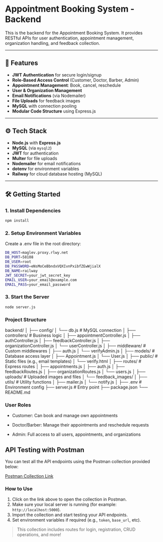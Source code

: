 # Appointment Booking System - Backend

This is the backend for the Appointment Booking System. It provides RESTful APIs for user authentication, appointment management, organization handling, and feedback collection.

---

## 🚀 Features

- **JWT Authentication** for secure login/signup
- **Role-Based Access Control** (Customer, Doctor, Barber, Admin)
- **Appointment Management**: Book, cancel, reschedule
- **User & Organization Management**
- **Email Notifications** (via Nodemailer)
- **File Uploads** for feedback images
- **MySQL** with connection pooling
- **Modular Code Structure** using Express.js

---

## ⚙️ Tech Stack

- **Node.js** with **Express.js**
- **MySQL** (via `mysql2`)
- **JWT** for authentication
- **Multer** for file uploads
- **Nodemailer** for email notifications
- **dotenv** for environment variables
- **Railway** for cloud database hosting (MySQL)

---

## 🛠️ Getting Started

### 1. Install Dependencies

```bash
npm install

```
### 2. Setup Environment Variables
Create a .env file in the root directory:
```bash
DB_HOST=maglev.proxy.rlwy.net
DB_PORT=58108
DB_USER=root
DB_PASSWORD=eNsMoCeBbndxVQXIvnPxibfZEwWjialX
DB_NAME=railway
JWT_SECRET=your_jwt_secret_key
EMAIL_USER=your_email@example.com
EMAIL_PASS=your_email_password
```
### 3. Start the Server
````bash
node server.js
````
### Project Structure
backend/
│
├── config/
│   └── db.js               # MySQL connection
│
├── controllers/           # Business logic
│   ├── appointmentController.js
│   ├── authController.js
│   ├── feedbackController.js
│   ├── organizationController.js
│   └── userController.js
│
├── middleware/            # Custom middlewares
│   ├── auth.js
│   └── verifyAdmin.js
│
├── models/                # Database access layer
│   ├── Appointment.js
│   └── User.js
│
├── public/                # Static files (e.g., email templates)
│   └── verify.html
│
├── routes/                # Express routes
│   ├── appointments.js
│   ├── auth.js
│   ├── feedbackRoutes.js
│   ├── organizationRoutes.js
│   └── users.js
│
├── uploads/               # Uploaded images and files
│   └── feedback_images/
│
├── utils/                 # Utility functions
│   ├── mailer.js
│   └── notify.js
│
├── .env                   # Environment config
├── server.js              # Entry point
├── package.json
└── README.md


### User Roles
-   Customer: Can book and manage own appointments

-   Doctor/Barber: Manage their appointments and reschedule requests

-   Admin: Full access to all users, appointments, and organizations

##  API Testing with Postman

You can test all the API endpoints using the Postman collection provided below:

 [Postman Collection Link](https://solar-meadow-640134.postman.co/workspace/My-Workspace~3b1ec586-7551-49f0-87c2-2af3e979b42f/collection/22737106-d7337984-2674-4ac6-a4bf-769fa332b82f?action=share&source=copy-link&creator=22737106)

###  How to Use

1. Click on the link above to open the collection in Postman.
2. Make sure your local server is running (for example: `http://localhost:5000`).
3. Import the collection and start testing your API endpoints.
4. Set environment variables if required (e.g., `token`, `base_url`, etc).

>  This collection includes routes for login, registration, CRUD operations, and more!
